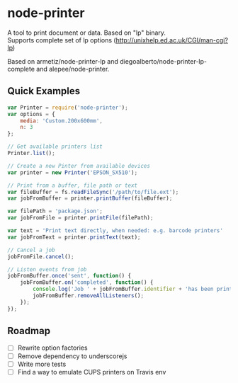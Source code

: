node-printer
===============

A tool to print document or data. Based on "lp" binary.   
Supports complete set of lp options (http://unixhelp.ed.ac.uk/CGI/man-cgi?lp)

Based on armetiz/node-printer-lp and diegoalberto/node-printer-lp-complete and alepee/node-printer.

## Quick Examples

```js
var Printer = require('node-printer');
var options = {
    media: 'Custom.200x600mm',
    n: 3
};

// Get available printers list
Printer.list();

// Create a new Pinter from available devices
var printer = new Printer('EPSON_SX510');

// Print from a buffer, file path or text
var fileBuffer = fs.readFileSync('/path/to/file.ext');
var jobFromBuffer = printer.printBuffer(fileBuffer);

var filePath = 'package.json';
var jobFromFile = printer.printFile(filePath);

var text = 'Print text directly, when needed: e.g. barcode printers'
var jobFromText = printer.printText(text);

// Cancel a job
jobFromFile.cancel();

// Listen events from job
jobFromBuffer.once('sent', function() {
    jobFromBuffer.on('completed', function() {
        console.log('Job ' + jobFromBuffer.identifier + 'has been printed');
        jobFromBuffer.removeAllListeners();
    });
});
```

## Roadmap

- [ ] Rewrite option factories
- [ ] Remove dependency to underscorejs
- [ ] Write more tests
- [ ] Find a way to emulate CUPS printers on Travis env
